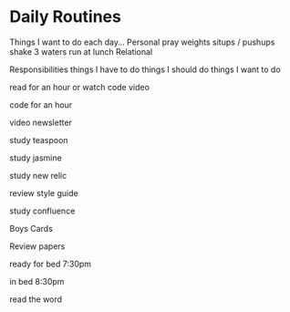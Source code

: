 # Daily Routines

Things I want to do each day…
Personal
pray
weights
situps / pushups
shake
3 waters
run at lunch
Relational

Responsibilities
things I have to do
things I should do
things I want to do


read for an hour or watch code video

code for an hour

video newsletter

study teaspoon

study jasmine

study new relic

review style guide

study confluence

Boys Cards

Review papers

ready for bed 7:30pm

in bed 8:30pm

read the word